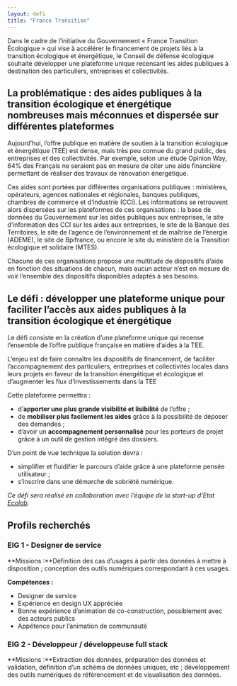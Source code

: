 ```yaml
---
layout: defi
title: "France Transition"
---
```


Dans le cadre de l’initiative du Gouvernement « France Transition Écologique » qui vise à accélérer le financement de projets liés à la transition écologique et énergétique, le Conseil de défense écologique souhaite développer une plateforme unique recensant les aides publiques à destination des particuliers, entreprises et collectivités.

## La problématique : des aides publiques à la transition écologique et énergétique nombreuses mais méconnues et dispersée sur différentes plateformes

Aujourd’hui, l’offre publique en matière de soutien à la transition écologique et énergétique (TEE) est dense, mais très peu connue du grand public, des entreprises et des collectivités. Par exemple, selon une étude Opinion Way, 64% des Français ne seraient pas en mesure de citer une aide financière permettant de réaliser des travaux de rénovation énergétique. 

Ces aides sont portées par différentes organisations publiques : ministères, opérateurs, agences nationales et régionales, banques publiques, chambres de commerce et d’industrie (CCI). Les informations se retrouvent alors dispersées sur les plateformes de ces organisations : la base de données du Gouvernement sur les aides publiques aux entreprises, le site d’information des CCI sur les aides aux entreprises, le site de la Banque des Territoires, le site de l’agence de l’environnement et de maîtrise de l’énergie (ADEME), le site de Bpifrance, ou encore le site du ministère de la Transition écologique et solidaire (MTES).

Chacune de ces organisations propose une multitude de dispositifs d’aide en fonction des situations de chacun, mais aucun acteur n’est en mesure de voir l’ensemble des dispositifs disponibles adaptés à ses besoins.

## Le défi : développer une plateforme unique pour faciliter l’accès aux aides publiques à la transition écologique et énergétique

Le défi consiste en la création d’une plateforme unique qui recense l’ensemble de l’offre publique française en matière d’aides à la TEE.

L’enjeu est de faire connaître les dispositifs de financement, de faciliter l’accompagnement des particuliers, entreprises et collectivités locales dans leurs projets en faveur de la transition énergétique et écologique et d’augmenter les flux d’investissements dans la TEE

Cette plateforme permettra : 
- d’**apporter une plus grande visibilité et lisibilité** de l’offre ;
- de **mobiliser plus facilement les aides** grâce à la possibilité de déposer des demandes ;
- d’avoir un **accompagnement personnalisé** pour les porteurs de projet grâce à un outil de gestion intégré des dossiers. 

D’un point de vue technique la solution devra : 
- simplifier et fluidifier le parcours d’aide grâce à une plateforme pensée utilisateur ; 
- s’inscrire dans une démarche de sobriété numérique.

_Ce défi sera réalisé en collaboration avec l’équipe de la start-up d’Etat [Ecolab](https://beta.gouv.fr/startups/ecolab.html)._

## Profils recherchés
### EIG 1 - Designer de service
**Missions :**Définition des cas d’usages à partir des données à mettre à disposition ; conception des outils numériques correspondant à ces usages.

**Compétences :** 
- Designer de service
- Expérience en design UX appréciée
- Bonne expérience d’animation de co-construction, possiblement avec des acteurs publics
- Appétence pour l’animation de communauté

### EIG 2 - Développeur / développeuse full stack
**Missions :**Extraction des données, préparation des données et validation, définition d’un schéma de données uniques, etc ; développement des outils numériques de référencement et de visualisation des données.
